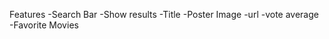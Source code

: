 Features 
-Search Bar
-Show results
  -Title
  -Poster Image
  -url
  -vote average
-Favorite Movies

